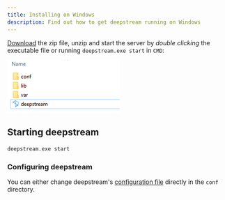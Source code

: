 ```yaml
---
title: Installing on Windows
description: Find out how to get deepstream running on Windows
---
```


[Download](#) the zip file, unzip and start the server by _double clicking_ the executable file or running `deepstream.exe start` in `CMD`:

![Windows Executable](windows_install.png)

## Starting deepstream
```bash
deepstream.exe start
```

### Configuring deepstream
You can either change deepstream's [configuration file](/docs/server/configuration) directly in the `conf` directory.